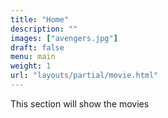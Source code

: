 ```yaml
---
title: "Home"
description: ""
images: ["avengers.jpg"]
draft: false
menu: main
weight: 1
url: "layouts/partial/movie.html"
---
```


This section will show the movies